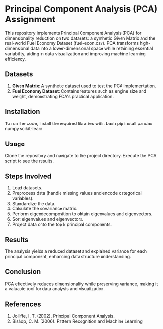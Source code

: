 # Principal Component Analysis (PCA) Assignment
This repository implements Principal Component Analysis (PCA) for dimensionality reduction on two datasets: a synthetic Given Matrix and the real-world Fuel Economy Dataset (fuel-econ.csv). PCA transforms high-dimensional data into a lower-dimensional space while retaining essential variability, aiding in data visualization and improving machine learning efficiency.

## Datasets
1. **Given Matrix**: A synthetic dataset used to test the PCA implementation.
2. **Fuel Economy Dataset**: Contains features such as engine size and weight, demonstrating PCA's practical application.

## Installation
To run the code, install the required libraries with:
bash
pip install pandas numpy scikit-learn

## Usage
Clone the repository and navigate to the project directory. Execute the PCA script to see the results.

## Steps Involved
1. Load datasets.
2. Preprocess data (handle missing values and encode categorical variables).
3. Standardize the data.
4. Calculate the covariance matrix.
5. Perform eigendecomposition to obtain eigenvalues and eigenvectors.
6.  Sort eigenvalues and eigenvectors.
7.  Project data onto the top k principal components.

## Results
The analysis yields a reduced dataset and explained variance for each principal component, enhancing data structure understanding.

## Conclusion
PCA effectively reduces dimensionality while preserving variance, making it a valuable tool for data analysis and visualization.

## References
1. Jolliffe, I. T. (2002). Principal Component Analysis.
2. Bishop, C. M. (2006). Pattern Recognition and Machine Learning.
